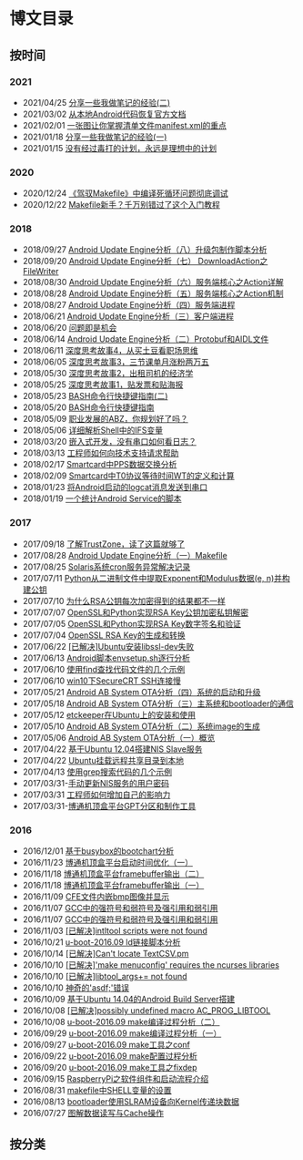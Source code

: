 # 博文目录

## 按时间

### 2021
- 2021/04/25 [分享一些我做笔记的经验(二)](20210425-分享一些我做笔记的经验(二).md)
- 2021/03/02 [从本地Android代码恢复官方文档](android/20210302-从本地Android代码恢复官方文档.md)
- 2021/02/01 [一张图让你掌握清单文件manifest.xml的重点](git-repo/20210201-一张图让你掌握清单文件manifest.xml的重点.md)
- 2021/01/18 [分享一些我做笔记的经验(一)](20210118-分享一些我做笔记的经验(一).md)
- 2021/01/15 [没有经过毒打的计划，永远是理想中的计划](20210115-没有经过毒打的计划，永远是理想中的计划.md)

### 2020
- 2020/12/24 [《驾驭Makefile》中编译死循环问题彻底调试](makefile/20201224-《驾驭Makefile》中编译死循环问题彻底调试.md)
- 2020/12/22 [Makefile新手？千万别错过了这个入门教程](makefile/20201222-Makefile新手？千万别错过了这个入门教程.md)

### 2018
- 2018/09/27 [Android Update Engine分析（八）升级包制作脚本分析](https://github.com/guyongqiangx/blog/blob/dev/ab-ota/20180927-Android%20Update%20Engine%E5%88%86%E6%9E%90%EF%BC%88%E5%85%AB%EF%BC%89%E5%8D%87%E7%BA%A7%E5%8C%85%E5%88%B6%E4%BD%9C%E8%84%9A%E6%9C%AC%E5%88%86%E6%9E%90.md)
- 2018/09/20 [Android Update Engine分析（七） DownloadAction之FileWriter](https://github.com/guyongqiangx/blog/blob/dev/ab-ota/20180920-Android%20Update%20Engine%E5%88%86%E6%9E%90%EF%BC%88%E4%B8%83%EF%BC%89%20DownloadAction%E4%B9%8BFileWriter.md)
- 2018/08/30 [Android Update Engine分析（六）服务端核心之Action详解](https://github.com/guyongqiangx/blog/blob/dev/ab-ota/20180830-Android%20Update%20Engine%E5%88%86%E6%9E%90%EF%BC%88%E5%85%AD%EF%BC%89%E6%9C%8D%E5%8A%A1%E7%AB%AF%E6%A0%B8%E5%BF%83%E4%B9%8BAction%E8%AF%A6%E8%A7%A3.md)
- 2018/08/28 [Android Update Engine分析（五）服务端核心之Action机制](https://github.com/guyongqiangx/blog/blob/dev/ab-ota/20180828-Android%20Update%20Engine%E5%88%86%E6%9E%90%EF%BC%88%E4%BA%94%EF%BC%89%E6%9C%8D%E5%8A%A1%E7%AB%AF%E6%A0%B8%E5%BF%83%E4%B9%8BAction%E6%9C%BA%E5%88%B6.md)
- 2018/08/27 [Android Update Engine分析（四）服务端进程](https://github.com/guyongqiangx/blog/blob/dev/ab-ota/20180827-Android%20Update%20Engine%E5%88%86%E6%9E%90%EF%BC%88%E5%9B%9B%EF%BC%89%E6%9C%8D%E5%8A%A1%E7%AB%AF%E8%BF%9B%E7%A8%8B.md)
- 2018/06/21 [Android Update Engine分析（三）客户端进程](https://github.com/guyongqiangx/blog/blob/dev/ab-ota/20180621-Android%20Update%20Engine%E5%88%86%E6%9E%90%EF%BC%88%E4%B8%89%EF%BC%89%E5%AE%A2%E6%88%B7%E7%AB%AF%E8%BF%9B%E7%A8%8B.md)
- 2018/06/20 [问题即是机会](https://github.com/guyongqiangx/blog/blob/dev/20180620-%E9%97%AE%E9%A2%98%E5%8D%B3%E6%98%AF%E6%9C%BA%E4%BC%9A.md)
- 2018/06/14 [Android Update Engine分析（二）Protobuf和AIDL文件](https://github.com/guyongqiangx/blog/blob/dev/ab-ota/20180614-Android%20Update%20Engine%E5%88%86%E6%9E%90%EF%BC%88%E4%BA%8C%EF%BC%89Protobuf%E5%92%8CAIDL%E6%96%87%E4%BB%B6.md)
- 2018/06/11 [深度思考故事4，从买土豆看职场思维](https://github.com/guyongqiangx/blog/blob/dev/20180611-%E6%B7%B1%E5%BA%A6%E6%80%9D%E8%80%83%E6%95%85%E4%BA%8B4%EF%BC%8C%E4%BB%8E%E4%B9%B0%E5%9C%9F%E8%B1%86%E7%9C%8B%E8%81%8C%E5%9C%BA%E6%80%9D%E7%BB%B4.md)
- 2018/06/05 [深度思考故事3，三节课单月涨粉两万五](https://github.com/guyongqiangx/blog/blob/dev/20180605-%E6%B7%B1%E5%BA%A6%E6%80%9D%E8%80%83%E6%95%85%E4%BA%8B3%EF%BC%8C%E4%B8%89%E8%8A%82%E8%AF%BE%E5%8D%95%E6%9C%88%E6%B6%A8%E7%B2%89%E4%B8%A4%E4%B8%87%E4%BA%94.md)
- 2018/05/30 [深度思考故事2，出租司机的经济学](https://github.com/guyongqiangx/blog/blob/dev/20180530-%E6%B7%B1%E5%BA%A6%E6%80%9D%E8%80%83%E6%95%85%E4%BA%8B2%EF%BC%8C%E5%87%BA%E7%A7%9F%E5%8F%B8%E6%9C%BA%E7%9A%84%E7%BB%8F%E6%B5%8E%E5%AD%A6.md)
- 2018/05/25 [深度思考故事1，贴发票和贴海报](https://github.com/guyongqiangx/blog/blob/dev/20180525-%E6%B7%B1%E5%BA%A6%E6%80%9D%E8%80%83%E6%95%85%E4%BA%8B1%EF%BC%8C%E8%B4%B4%E5%8F%91%E7%A5%A8%E5%92%8C%E8%B4%B4%E6%B5%B7%E6%8A%A5.md)
- 2018/05/23 [BASH命令行快捷键指南(二)](https://github.com/guyongqiangx/blog/blob/dev/shell/20180523-BASH%E5%91%BD%E4%BB%A4%E8%A1%8C%E5%BF%AB%E6%8D%B7%E9%94%AE%E6%8C%87%E5%8D%97(%E4%BA%8C).md)
- 2018/05/20 [BASH命令行快捷键指南](https://github.com/guyongqiangx/blog/blob/dev/shell/20180520-BASH%E5%91%BD%E4%BB%A4%E8%A1%8C%E5%BF%AB%E6%8D%B7%E9%94%AE%E6%8C%87%E5%8D%97.md)
- 2018/05/09 [职业发展的ABZ，你规划好了吗？](https://github.com/guyongqiangx/blog/blob/dev/20180509-%E8%81%8C%E4%B8%9A%E5%8F%91%E5%B1%95%E7%9A%84ABZ%EF%BC%8C%E4%BD%A0%E8%A7%84%E5%88%92%E5%A5%BD%E4%BA%86%E5%90%97%EF%BC%9F.md)
- 2018/05/06 [详细解析Shell中的IFS变量](https://github.com/guyongqiangx/blog/blob/dev/shell/20180506-%E8%AF%A6%E7%BB%86%E8%A7%A3%E6%9E%90Shell%E4%B8%AD%E7%9A%84IFS%E5%8F%98%E9%87%8F.md)
- 2018/03/20 [嵌入式开发，没有串口如何看日志？](https://github.com/guyongqiangx/blog/blob/dev/20180320-%E5%B5%8C%E5%85%A5%E5%BC%8F%E5%BC%80%E5%8F%91%EF%BC%8C%E6%B2%A1%E6%9C%89%E4%B8%B2%E5%8F%A3%E5%A6%82%E4%BD%95%E7%9C%8B%E6%97%A5%E5%BF%97%EF%BC%9F.md)
- 2018/03/13 [工程师如何向技术支持请求帮助](https://github.com/guyongqiangx/blog/blob/dev/20180313-%E5%B7%A5%E7%A8%8B%E5%B8%88%E5%A6%82%E4%BD%95%E5%90%91%E6%8A%80%E6%9C%AF%E6%94%AF%E6%8C%81%E8%AF%B7%E6%B1%82%E5%B8%AE%E5%8A%A9.md)
- 2018/02/17 [Smartcard中PPS数据交换分析](https://github.com/guyongqiangx/blog/blob/dev/smartcard/20180217-Smartcard%E4%B8%ADPPS%E6%95%B0%E6%8D%AE%E4%BA%A4%E6%8D%A2%E5%88%86%E6%9E%90.md)
- 2018/02/09 [Smartcard中T0协议等待时间WT的定义和计算](https://github.com/guyongqiangx/blog/blob/dev/smartcard/20180209-Smartcard%E4%B8%ADT0%E5%8D%8F%E8%AE%AE%E7%AD%89%E5%BE%85%E6%97%B6%E9%97%B4WT%E7%9A%84%E5%AE%9A%E4%B9%89%E5%92%8C%E8%AE%A1%E7%AE%97.md)
- 2018/01/23 [将Android启动的logcat消息发送到串口](https://github.com/guyongqiangx/blog/blob/dev/android/20180123-%E5%B0%86Android%E5%90%AF%E5%8A%A8%E7%9A%84logcat%E6%B6%88%E6%81%AF%E5%8F%91%E9%80%81%E5%88%B0%E4%B8%B2%E5%8F%A3.md)
- 2018/01/19 [一个统计Android Service的脚本](https://github.com/guyongqiangx/blog/blob/dev/android/20180119-%E4%B8%80%E4%B8%AA%E7%BB%9F%E8%AE%A1Android%20Service%E7%9A%84%E8%84%9A%E6%9C%AC.md)

### 2017

- 2017/09/18 [了解TrustZone，读了这篇就够了](https://github.com/guyongqiangx/blog/blob/dev/trustzone/20170918-%E4%BA%86%E8%A7%A3TrustZone%EF%BC%8C%E8%AF%BB%E4%BA%86%E8%BF%99%E7%AF%87%E5%B0%B1%E5%A4%9F%E4%BA%86.md)
- 2017/08/28 [Android Update Engine分析（一）Makefile](https://github.com/guyongqiangx/blog/blob/dev/ab-ota/20170828-Android%20Update%20Engine%E5%88%86%E6%9E%90%EF%BC%88%E4%B8%80%EF%BC%89Makefile.md)
- 2017/08/25 [Solaris系统cron服务异常解决记录](https://github.com/guyongqiangx/blog/blob/dev/nis/20170825-Solaris%E7%B3%BB%E7%BB%9Fcron%E6%9C%8D%E5%8A%A1%E5%BC%82%E5%B8%B8%E8%A7%A3%E5%86%B3%E8%AE%B0%E5%BD%95.md)
- 2017/07/11 [Python从二进制文件中提取Exponent和Modulus数据(e, n)并构建公钥](https://github.com/guyongqiangx/blog/blob/dev/openssl/20170711-Python%E4%BB%8E%E4%BA%8C%E8%BF%9B%E5%88%B6%E6%96%87%E4%BB%B6%E4%B8%AD%E6%8F%90%E5%8F%96Exponent%E5%92%8CModulus%E6%95%B0%E6%8D%AE(e%2C%20n)%E5%B9%B6%E6%9E%84%E5%BB%BA%E5%85%AC%E9%92%A5.md)
- 2017/07/10 [为什么RSA公钥每次加密得到的结果都不一样](https://github.com/guyongqiangx/blog/blob/dev/openssl/20170710-%E4%B8%BA%E4%BB%80%E4%B9%88RSA%E5%85%AC%E9%92%A5%E6%AF%8F%E6%AC%A1%E5%8A%A0%E5%AF%86%E5%BE%97%E5%88%B0%E7%9A%84%E7%BB%93%E6%9E%9C%E9%83%BD%E4%B8%8D%E4%B8%80%E6%A0%B7.md)
- 2017/07/07 [OpenSSL和Python实现RSA Key公钥加密私钥解密](https://github.com/guyongqiangx/blog/blob/dev/openssl/20170707-OpenSSL%E5%92%8CPython%E5%AE%9E%E7%8E%B0RSA%20Key%E5%85%AC%E9%92%A5%E5%8A%A0%E5%AF%86%E7%A7%81%E9%92%A5%E8%A7%A3%E5%AF%86.md)
- 2017/07/05 [OpenSSL和Python实现RSA Key数字签名和验证](https://github.com/guyongqiangx/blog/blob/dev/openssl/20170705-OpenSSL%E5%92%8CPython%E5%AE%9E%E7%8E%B0RSA%20Key%E6%95%B0%E5%AD%97%E7%AD%BE%E5%90%8D%E5%92%8C%E9%AA%8C%E8%AF%81.md)
- 2017/07/04 [OpenSSL RSA Key的生成和转换](https://github.com/guyongqiangx/blog/blob/dev/openssl/20170704-OpenSSL%20RSA%20Key%E7%9A%84%E7%94%9F%E6%88%90%E5%92%8C%E8%BD%AC%E6%8D%A2.md)
- 2017/06/22 [[已解决]Ubuntu安装libssl-dev失败](https://github.com/guyongqiangx/blog/blob/dev/errors/20170622-%5B%E5%B7%B2%E8%A7%A3%E5%86%B3%5DUbuntu%E5%AE%89%E8%A3%85libssl-dev%E5%A4%B1%E8%B4%A5.md)
- 2017/06/13 [Android脚本envsetup.sh逐行分析](https://github.com/guyongqiangx/blog/blob/dev/android-build/20170613-Android%E8%84%9A%E6%9C%ACenvsetup.sh%E9%80%90%E8%A1%8C%E5%88%86%E6%9E%90.md)
- 2017/06/10 [使用find查找代码文件的几个示例](https://github.com/guyongqiangx/blog/blob/dev/20170610-%E4%BD%BF%E7%94%A8find%E6%9F%A5%E6%89%BE%E4%BB%A3%E7%A0%81%E6%96%87%E4%BB%B6%E7%9A%84%E5%87%A0%E4%B8%AA%E7%A4%BA%E4%BE%8B.md)
- 2017/06/10 [win10下SecureCRT SSH连接慢](https://github.com/guyongqiangx/blog/blob/dev/securecrt-ssh-slow/20170610-win10%E4%B8%8BSecureCRT%20SSH%E8%BF%9E%E6%8E%A5%E6%85%A2.md)
- 2017/05/21 [Android AB System OTA分析（四）系统的启动和升级](https://github.com/guyongqiangx/blog/blob/dev/ab-ota/20170521-Android%20AB%20System%20OTA%E5%88%86%E6%9E%90%EF%BC%88%E5%9B%9B%EF%BC%89%E7%B3%BB%E7%BB%9F%E7%9A%84%E5%90%AF%E5%8A%A8%E5%92%8C%E5%8D%87%E7%BA%A7.md)
- 2017/05/18 [Android AB System OTA分析（三）主系统和bootloader的通信](https://github.com/guyongqiangx/blog/blob/dev/ab-ota/20170518-Android%20AB%20System%20OTA%E5%88%86%E6%9E%90%EF%BC%88%E4%B8%89%EF%BC%89%E4%B8%BB%E7%B3%BB%E7%BB%9F%E5%92%8Cbootloader%E7%9A%84%E9%80%9A%E4%BF%A1.md)
- 2017/05/12 [etckeeper在Ubuntu上的安装和使用](https://github.com/guyongqiangx/blog/blob/dev/20170512-etckeeper%E5%9C%A8Ubuntu%E4%B8%8A%E7%9A%84%E5%AE%89%E8%A3%85%E5%92%8C%E4%BD%BF%E7%94%A8.md)
- 2017/05/10 [Android AB System OTA分析（二）系统image的生成](https://github.com/guyongqiangx/blog/blob/dev/ab-ota/20170510-Android%20AB%20System%20OTA%E5%88%86%E6%9E%90%EF%BC%88%E4%BA%8C%EF%BC%89%E7%B3%BB%E7%BB%9Fimage%E7%9A%84%E7%94%9F%E6%88%90.md)
- 2017/05/06 [Android AB System OTA分析（一）概览](https://github.com/guyongqiangx/blog/blob/dev/ab-ota/20170506-Android%20AB%20System%20OTA%E5%88%86%E6%9E%90%EF%BC%88%E4%B8%80%EF%BC%89%E6%A6%82%E8%A7%88.md)
- 2017/04/22 [基于Ubuntu 12.04搭建NIS Slave服务](https://github.com/guyongqiangx/blog/blob/dev/nis/20170422-%E5%9F%BA%E4%BA%8EUbuntu%2012.04%E6%90%AD%E5%BB%BANIS%20Slave%E6%9C%8D%E5%8A%A1.md)
- 2017/04/22 [Ubuntu挂载远程共享目录到本地](https://github.com/guyongqiangx/blog/blob/dev/20170422-Ubuntu%E6%8C%82%E8%BD%BD%E8%BF%9C%E7%A8%8B%E5%85%B1%E4%BA%AB%E7%9B%AE%E5%BD%95%E5%88%B0%E6%9C%AC%E5%9C%B0.md)
- 2017/04/13 [使用grep搜索代码的几个示例](https://github.com/guyongqiangx/blog/blob/dev/20170413-%E4%BD%BF%E7%94%A8grep%E6%90%9C%E7%B4%A2%E4%BB%A3%E7%A0%81%E7%9A%84%E5%87%A0%E4%B8%AA%E7%A4%BA%E4%BE%8B.md)
- 2017/03/31-[手动更新NIS服务的用户密码](https://github.com/guyongqiangx/blog/blob/dev/nis/20170331-%E6%89%8B%E5%8A%A8%E6%9B%B4%E6%96%B0NIS%E6%9C%8D%E5%8A%A1%E7%9A%84%E7%94%A8%E6%88%B7%E5%AF%86%E7%A0%81.md)
- 2017/03/31 [工程师如何增加自己的影响力](https://github.com/guyongqiangx/blog/blob/dev/20170331-%E5%B7%A5%E7%A8%8B%E5%B8%88%E5%A6%82%E4%BD%95%E5%A2%9E%E5%8A%A0%E8%87%AA%E5%B7%B1%E7%9A%84%E5%BD%B1%E5%93%8D%E5%8A%9B.md)
- 2017/03/31-[博通机顶盒平台GPT分区和制作工具](https://github.com/guyongqiangx/blog/blob/dev/gpt/20170331-%E5%8D%9A%E9%80%9A%E6%9C%BA%E9%A1%B6%E7%9B%92%E5%B9%B3%E5%8F%B0GPT%E5%88%86%E5%8C%BA%E5%92%8C%E5%88%B6%E4%BD%9C%E5%B7%A5%E5%85%B7.md)

### 2016

- 2016/12/01 [基于busybox的bootchart分析](https://github.com/guyongqiangx/blog/blob/dev/20161201-%E5%9F%BA%E4%BA%8Ebusybox%E7%9A%84bootchart%E5%88%86%E6%9E%90.md)
- 2016/11/23 [博通机顶盒平台启动时间优化（一）](https://github.com/guyongqiangx/blog/blob/dev/cfe/20161123-%E5%8D%9A%E9%80%9A%E6%9C%BA%E9%A1%B6%E7%9B%92%E5%B9%B3%E5%8F%B0%E5%90%AF%E5%8A%A8%E6%97%B6%E9%97%B4%E4%BC%98%E5%8C%96%EF%BC%88%E4%B8%80%EF%BC%89.md)
- 2016/11/18 [博通机顶盒平台framebuffer输出（二）](https://github.com/guyongqiangx/blog/blob/dev/cfe/20161118-%E5%8D%9A%E9%80%9A%E6%9C%BA%E9%A1%B6%E7%9B%92%E5%B9%B3%E5%8F%B0framebuffer%E8%BE%93%E5%87%BA%EF%BC%88%E4%BA%8C%EF%BC%89.md)
- 2016/11/18 [博通机顶盒平台framebuffer输出（一）](https://github.com/guyongqiangx/blog/blob/dev/cfe/20161118-%E5%8D%9A%E9%80%9A%E6%9C%BA%E9%A1%B6%E7%9B%92%E5%B9%B3%E5%8F%B0framebuffer%E8%BE%93%E5%87%BA%EF%BC%88%E4%B8%80%EF%BC%89.md)
- 2016/11/09 [CFE文件内嵌bmp图像并显示](https://github.com/guyongqiangx/blog/blob/dev/cfe/20161109-CFE%E6%96%87%E4%BB%B6%E5%86%85%E5%B5%8Cbmp%E5%9B%BE%E5%83%8F%E5%B9%B6%E6%98%BE%E7%A4%BA.md)
- 2016/11/07 [GCC中的强符号和弱符号及强引用和弱引用](https://github.com/guyongqiangx/blog/blob/dev/20161107-GCC%E4%B8%AD%E7%9A%84%E5%BC%BA%E7%AC%A6%E5%8F%B7%E5%92%8C%E5%BC%B1%E7%AC%A6%E5%8F%B7%E5%8F%8A%E5%BC%BA%E5%BC%95%E7%94%A8%E5%92%8C%E5%BC%B1%E5%BC%95%E7%94%A8.md)
- 2016/11/07 [GCC中的强符号和弱符号及强引用和弱引用](https://github.com/guyongqiangx/blog/blob/dev/20161107-GCC%E4%B8%AD%E7%9A%84%E5%BC%BA%E7%AC%A6%E5%8F%B7%E5%92%8C%E5%BC%B1%E7%AC%A6%E5%8F%B7%E5%8F%8A%E5%BC%BA%E5%BC%95%E7%94%A8%E5%92%8C%E5%BC%B1%E5%BC%95%E7%94%A8.md)
- 2016/11/03 [[已解决]intltool scripts were not found](https://github.com/guyongqiangx/blog/blob/dev/errors/20161103-%5B%E5%B7%B2%E8%A7%A3%E5%86%B3%5Dintltool%20scripts%20were%20not%20found.md)
- 2016/10/21 [u-boot-2016.09 ld链接脚本分析](https://github.com/guyongqiangx/blog/blob/dev/u-boot/20161021-u-boot-2016.09%20ld%E9%93%BE%E6%8E%A5%E8%84%9A%E6%9C%AC%E5%88%86%E6%9E%90.md)
- 2016/10/14 [[已解决]Can't locate TextCSV.pm](https://github.com/guyongqiangx/blog/blob/dev/errors/20161014-%5B%E5%B7%B2%E8%A7%A3%E5%86%B3%5DCan't%20locate%20TextCSV.pm.md)
- 2016/10/10 [[已解决]'make menuconfig' requires the ncurses libraries](https://github.com/guyongqiangx/blog/blob/dev/errors/20161010-%5B%E5%B7%B2%E8%A7%A3%E5%86%B3%5D'make%20menuconfig'%20requires%20the%20ncurses%20libraries.md)
- 2016/10/10 [[已解决]libtool_args+= not found](https://github.com/guyongqiangx/blog/blob/dev/errors/20161010-%5B%E5%B7%B2%E8%A7%A3%E5%86%B3%5Dlibtool_args%2B%3D%20not%20found.md)
- 2016/10/10 [神奇的'asdf;'错误](https://github.com/guyongqiangx/blog/blob/dev/20161010-%E7%A5%9E%E5%A5%87%E7%9A%84'asdf%3B'%E9%94%99%E8%AF%AF.md)
- 2016/10/09 [基于Ubuntu 14.04的Android Build Server搭建](https://github.com/guyongqiangx/blog/blob/dev/20161009-%E5%9F%BA%E4%BA%8EUbuntu%2014.04%E7%9A%84Android%20Build%20Server%E6%90%AD%E5%BB%BA.md)
- 2016/10/08 [[已解决]possibly undefined macro AC_PROG_LIBTOOL](https://github.com/guyongqiangx/blog/blob/dev/errors/20161008-%5B%E5%B7%B2%E8%A7%A3%E5%86%B3%5Dpossibly%20undefined%20macro%20AC_PROG_LIBTOOL.md)
- 2016/10/08 [u-boot-2016.09 make编译过程分析（二）](https://github.com/guyongqiangx/blog/blob/dev/u-boot/20161008-u-boot-2016.09%20make%E7%BC%96%E8%AF%91%E8%BF%87%E7%A8%8B%E5%88%86%E6%9E%90%EF%BC%88%E4%BA%8C%EF%BC%89.md)
- 2016/09/29 [u-boot-2016.09 make编译过程分析（一）](https://github.com/guyongqiangx/blog/blob/dev/u-boot/20160929-u-boot-2016.09%20make%E7%BC%96%E8%AF%91%E8%BF%87%E7%A8%8B%E5%88%86%E6%9E%90%EF%BC%88%E4%B8%80%EF%BC%89.md)
- 2016/09/27 [u-boot-2016.09 make工具之conf](https://github.com/guyongqiangx/blog/blob/dev/u-boot/20160927-u-boot-2016.09%20make%E5%B7%A5%E5%85%B7%E4%B9%8Bconf.md)
- 2016/09/22 [u-boot-2016.09 make配置过程分析](https://github.com/guyongqiangx/blog/blob/dev/u-boot/20160922-u-boot-2016.09%20make%E9%85%8D%E7%BD%AE%E8%BF%87%E7%A8%8B%E5%88%86%E6%9E%90.md)
- 2016/09/20 [u-boot-2016.09 make工具之fixdep](https://github.com/guyongqiangx/blog/blob/dev/u-boot/20160920-u-boot-2016.09%20make%E5%B7%A5%E5%85%B7%E4%B9%8Bfixdep.md)
- 2016/09/15 [RaspberryPi之软件组件和启动流程介绍](https://github.com/guyongqiangx/blog/blob/dev/20160915-RaspberryPi%E4%B9%8B%E8%BD%AF%E4%BB%B6%E7%BB%84%E4%BB%B6%E5%92%8C%E5%90%AF%E5%8A%A8%E6%B5%81%E7%A8%8B%E4%BB%8B%E7%BB%8D.md)
- 2016/08/31 [makefile中SHELL变量的设置](https://github.com/guyongqiangx/blog/blob/dev/20160831-makefile%E4%B8%ADSHELL%E5%8F%98%E9%87%8F%E7%9A%84%E8%AE%BE%E7%BD%AE.md)
- 2016/08/13 [bootloader使用SLRAM设备向Kernel传递块数据](https://github.com/guyongqiangx/blog/blob/dev/20160813-bootloader%E4%BD%BF%E7%94%A8SLRAM%E8%AE%BE%E5%A4%87%E5%90%91Kernel%E4%BC%A0%E9%80%92%E5%9D%97%E6%95%B0%E6%8D%AE.md)
- 2016/07/27 [图解数据读写与Cache操作](https://github.com/guyongqiangx/blog/blob/dev/20160727-%E5%9B%BE%E8%A7%A3%E6%95%B0%E6%8D%AE%E8%AF%BB%E5%86%99%E4%B8%8ECache%E6%93%8D%E4%BD%9C.md)

## 按分类